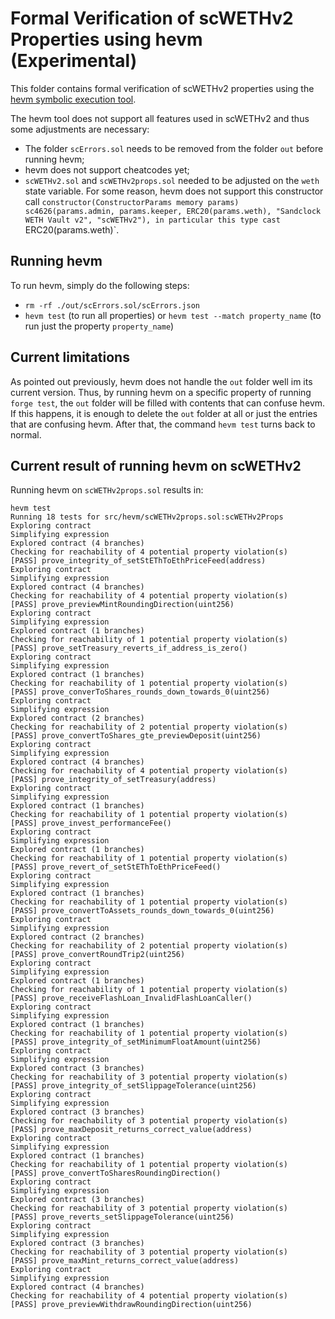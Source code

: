 # Formal Verification of scWETHv2 Properties using hevm (Experimental)

This folder contains formal verification of scWETHv2 properties using the [hevm symbolic execution tool]([https://github.com/ethereum/hevm/releases/tag/release/0.51.0]).

The hevm tool does not support all features used in scWETHv2 and thus some adjustments are necessary:

* The folder `scErrors.sol` needs to be removed from the folder `out` before running hevm;
* hevm does not support cheatcodes yet;
* `scWETHv2.sol` and `scWETHv2props.sol` needed to be adjusted on the `weth` state variable. For some reason, hevm does not support this constructor call `constructor(ConstructorParams memory params)
        sc4626(params.admin, params.keeper, ERC20(params.weth), "Sandclock WETH Vault v2", "scWETHv2"), in particular this type cast `ERC20(params.weth)`.

## Running hevm

To run hevm, simply do the following steps:

* `rm -rf ./out/scErrors.sol/scErrors.json`
* `hevm test` (to run all properties) or `hevm test --match property_name` (to run just the property `property_name`)

## Current limitations

As pointed out previously, hevm does not handle the `out` folder well im its current version. Thus, by running hevm on a specific property of running `forge test`, the `out` folder will be filled with contents that can confuse hevm. If this happens, it is enough to delete the `out` folder at all or just the entries that are confusing hevm. After that, the command `hevm test` turns back to normal.

## Current result of running hevm on scWETHv2

Running hevm on `scWETHv2props.sol` results in:

```
hevm test
Running 18 tests for src/hevm/scWETHv2props.sol:scWETHv2Props
Exploring contract
Simplifying expression
Explored contract (4 branches)
Checking for reachability of 4 potential property violation(s)
[PASS] prove_integrity_of_setStEThToEthPriceFeed(address)
Exploring contract
Simplifying expression
Explored contract (4 branches)
Checking for reachability of 4 potential property violation(s)
[PASS] prove_previewMintRoundingDirection(uint256)
Exploring contract
Simplifying expression
Explored contract (1 branches)
Checking for reachability of 1 potential property violation(s)
[PASS] prove_setTreasury_reverts_if_address_is_zero()
Exploring contract
Simplifying expression
Explored contract (1 branches)
Checking for reachability of 1 potential property violation(s)
[PASS] prove_converToShares_rounds_down_towards_0(uint256)
Exploring contract
Simplifying expression
Explored contract (2 branches)
Checking for reachability of 2 potential property violation(s)
[PASS] prove_convertToShares_gte_previewDeposit(uint256)
Exploring contract
Simplifying expression
Explored contract (4 branches)
Checking for reachability of 4 potential property violation(s)
[PASS] prove_integrity_of_setTreasury(address)
Exploring contract
Simplifying expression
Explored contract (1 branches)
Checking for reachability of 1 potential property violation(s)
[PASS] prove_invest_performanceFee()
Exploring contract
Simplifying expression
Explored contract (1 branches)
Checking for reachability of 1 potential property violation(s)
[PASS] prove_revert_of_setStEThToEthPriceFeed()
Exploring contract
Simplifying expression
Explored contract (1 branches)
Checking for reachability of 1 potential property violation(s)
[PASS] prove_convertToAssets_rounds_down_towards_0(uint256)
Exploring contract
Simplifying expression
Explored contract (2 branches)
Checking for reachability of 2 potential property violation(s)
[PASS] prove_convertRoundTrip2(uint256)
Exploring contract
Simplifying expression
Explored contract (1 branches)
Checking for reachability of 1 potential property violation(s)
[PASS] prove_receiveFlashLoan_InvalidFlashLoanCaller()
Exploring contract
Simplifying expression
Explored contract (1 branches)
Checking for reachability of 1 potential property violation(s)
[PASS] prove_integrity_of_setMinimumFloatAmount(uint256)
Exploring contract
Simplifying expression
Explored contract (3 branches)
Checking for reachability of 3 potential property violation(s)
[PASS] prove_integrity_of_setSlippageTolerance(uint256)
Exploring contract
Simplifying expression
Explored contract (3 branches)
Checking for reachability of 3 potential property violation(s)
[PASS] prove_maxDeposit_returns_correct_value(address)
Exploring contract
Simplifying expression
Explored contract (1 branches)
Checking for reachability of 1 potential property violation(s)
[PASS] prove_convertToSharesRoundingDirection()
Exploring contract
Simplifying expression
Explored contract (3 branches)
Checking for reachability of 3 potential property violation(s)
[PASS] prove_reverts_setSlippageTolerance(uint256)
Exploring contract
Simplifying expression
Explored contract (3 branches)
Checking for reachability of 3 potential property violation(s)
[PASS] prove_maxMint_returns_correct_value(address)
Exploring contract
Simplifying expression
Explored contract (4 branches)
Checking for reachability of 4 potential property violation(s)
[PASS] prove_previewWithdrawRoundingDirection(uint256)
```
